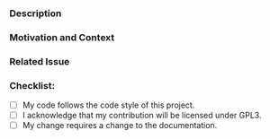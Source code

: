<!--- Provide a general summary of your changes in the Title above -->

### Description
<!--- Describe your changes in detail -->

### Motivation and Context
<!--- Why is this change required? What problem does it solve? -->

### Related Issue
<!--- This project only accepts pull requests related to open issues -->
<!--- If suggesting a new feature or change, please discuss it in an issue first -->
<!--- If fixing a bug, there should be an issue describing it with steps to reproduce -->
<!--- Please link to the issue here: -->

### Checklist:
<!--- Go over all the following points, and put an `x` in all the boxes that apply. -->
- [ ] My code follows the code style of this project.
- [ ] I acknowledge that my contribution will be licensed under GPL3.
- [ ] My change requires a change to the documentation.
